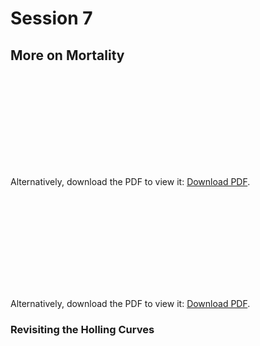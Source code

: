 # Session 7
## More on Mortality

<object data="../_literature/session7/hansen1994.pdf" type="application/pdf" width="700px" height="700px">
    <embed src="../_literature/session7/hansen1994.pdf">
        <p>Alternatively, download the PDF to view it: <a href="https://2021-phyto-phys.readthedocs.io/en/latest/_static/hansen1994.pdf">Download PDF</a>.</p>
    </embed>
</object>

<object data="https://2021-phyto-phys.readthedocs.io/en/latest/_static/Class8.pdf" type="application/pdf" width="700px" height="1400px">
    <embed src="https://2021-phyto-phys.readthedocs.io/en/latest/_static/Class8.pdf">
        <p>Alternatively, download the PDF to view it: <a href="https://2021-phyto-phys.readthedocs.io/en/latest/_static/Class8.pdf">Download PDF</a>.</p>
    </embed>
</object>


### Revisiting the Holling Curves
